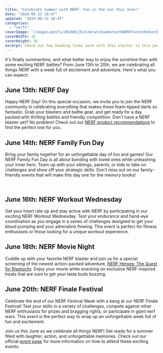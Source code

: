 ```yaml
---
title: "Celebrate Summer with NERF: Fun in the Sun this June!"
date: "2024-06-13 18:47"
updated: "2024-06-13 18:47"
categories:
  - "nerfs"
coverImage: "/images/posts/20240613CelebrateSummerwithNERFFunintheSunthisJune_1.jpg"
coverWidth: 16
coverHeight: 16
excerpt: Check out how heading links work with this starter in this post.
---
```


<script>
  import { base } from '$app/paths';
</script>


It's finally summertime, and what better way to enjoy the sunshine than with some exciting NERF battles? From June 13th to 20th, we are celebrating all things NERF with a week full of excitement and adventure. Here's what you can expect:

## **June 13th: NERF Day** 

Happy NERF Day! On this special occasion, we invite you to join the NERF community in celebrating everything that makes these foam-tipped darts so fantastic. Grab your blasters and battle gear, and get ready for a day packed with thrilling battles and friendly competition. Don't have a NERF blaster yet? No problem! Check out our [NERF product recommendations](https://example.com/nerf-products) to find the perfect one for you.

## **June 14th: NERF Family Fun Day** 

Bring your family together for an unforgettable day of fun and games! Our NERF Family Fun Day is all about bonding with loved ones while unleashing your inner hero. Team up with your siblings, parents, or kids to take on challenges and show off your strategic skills. Don't miss out on our family-friendly events that will make this day one for the memory books!


<img class="inline object-contain w-full my-4" src="{base}/images/posts/20240613CelebrateSummerwithNERFFunintheSunthisJune_2.jpg" alt="" style="aspect-ratio: 16 / 16;" width="16" height="16">

## **June 16th: NERF Workout Wednesday** 

Get your heart rate up and stay active with NERF by participating in our exciting NERF Workout Wednesday. Test your endurance and hand-eye coordination as you engage in a series of challenges designed to get your blood pumping and your adrenaline flowing. This event is perfect for fitness enthusiasts or those looking for a unique workout experience.

## **June 18th: NERF Movie Night**

Cuddle up with your favorite NERF blaster and join us for a special screening of the newest action-packed adventure, [NERF Heroes: The Quest for Blastocity](https://example.com/nerf-movie). Enjoy your movie while snacking on exclusive NERF-inspired treats that are sure to get your taste buds buzzing.

## **June 20th: NERF Finale Festival**  

Celebrate the end of our NERF Festival Week with a bang at our NERF Finale Festival! Test your skills in a variety of challenges, compete against other NERF enthusiasts for prizes and bragging rights, or participate in giant nerf wars. This event is the perfect way to wrap up an unforgettable week full of fun and excitement.

Join us this June as we celebrate all things NERF! Get ready for a summer filled with laughter, action, and unforgettable memories. Check out our official [event page](https://example.com/nerf-events) for more information on how to attend these exciting events.